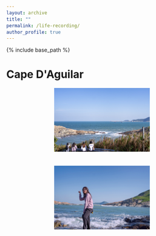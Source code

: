 ```yaml
---
layout: archive
title: ""
permalink: /life-recording/
author_profile: true
---
```


{% include base_path %}

<!-- * **2020 - present**

  Ph.D. student in Department of Electronic and Computer Engineering, The Hong Kong University of Science and Technology
  
  Supervisor: [Prof. Jiang XU](https://eexu.home.ece.ust.hk/index.html)

* **2016 - 2020**

  Bachelor of Engineer in School of Optical and Electronic Information, Huazhong University of Science and Technology -->
  
Cape D'Aguilar
====

<div align=center>
<img src="/images/Hezui1.jpg" height="50%" width="50%" />
</div>

<br/>
<br/>

<div align=center>
<img src="/images/Hezui3.JPG" height="50%" width="50%" />
</div>
